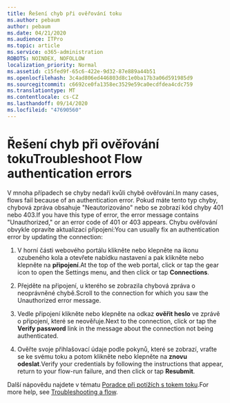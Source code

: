 ```yaml
---
title: Řešení chyb při ověřování toku
ms.author: pebaum
author: pebaum
ms.date: 04/21/2020
ms.audience: ITPro
ms.topic: article
ms.service: o365-administration
ROBOTS: NOINDEX, NOFOLLOW
localization_priority: Normal
ms.assetid: c15fed9f-65c6-422e-9d32-87e889a44b51
ms.openlocfilehash: 3c4ad806ed446803d8c1e0ba17b3a06d591985d9
ms.sourcegitcommit: c6692ce0fa1358ec3529e59ca0ecdfdea4cdc759
ms.translationtype: MT
ms.contentlocale: cs-CZ
ms.lasthandoff: 09/14/2020
ms.locfileid: "47690560"
---
```

# <a name="troubleshoot-flow-authentication-errors"></a><span data-ttu-id="27d0a-102">Řešení chyb při ověřování toku</span><span class="sxs-lookup"><span data-stu-id="27d0a-102">Troubleshoot Flow authentication errors</span></span>

<span data-ttu-id="27d0a-103">V mnoha případech se chyby nedaří kvůli chybě ověřování.</span><span class="sxs-lookup"><span data-stu-id="27d0a-103">In many cases, flows fail because of an authentication error.</span></span> <span data-ttu-id="27d0a-104">Pokud máte tento typ chyby, chybová zpráva obsahuje "Neautorizováno" nebo se zobrazí kód chyby 401 nebo 403.</span><span class="sxs-lookup"><span data-stu-id="27d0a-104">If you have this type of error, the error message contains "Unauthorized," or an error code of 401 or 403 appears.</span></span> <span data-ttu-id="27d0a-105">Chybu ověřování obvykle opravíte aktualizací připojení:</span><span class="sxs-lookup"><span data-stu-id="27d0a-105">You can usually fix an authentication error by updating the connection:</span></span>
  
1. <span data-ttu-id="27d0a-106">V horní části webového portálu klikněte nebo klepněte na ikonu ozubeného kola a otevřete nabídku nastavení a pak klikněte nebo klepněte na **připojení**.</span><span class="sxs-lookup"><span data-stu-id="27d0a-106">At the top of the web portal, click or tap the gear icon to open the Settings menu, and then click or tap **Connections**.</span></span>
    
2. <span data-ttu-id="27d0a-107">Přejděte na připojení, u kterého se zobrazila chybová zpráva o neoprávněné chybě.</span><span class="sxs-lookup"><span data-stu-id="27d0a-107">Scroll to the connection for which you saw the Unauthorized error message.</span></span>
    
3. <span data-ttu-id="27d0a-108">Vedle připojení klikněte nebo klepněte na odkaz **ověřit heslo** ve zprávě o připojení, které se neověřuje.</span><span class="sxs-lookup"><span data-stu-id="27d0a-108">Next to the connection, click or tap the **Verify password** link in the message about the connection not being authenticated.</span></span> 
    
4. <span data-ttu-id="27d0a-109">Ověřte svoje přihlašovací údaje podle pokynů, které se zobrazí, vraťte se ke svému toku a potom klikněte nebo klepněte na **znovu odeslat**.</span><span class="sxs-lookup"><span data-stu-id="27d0a-109">Verify your credentials by following the instructions that appear, return to your flow-run failure, and then click or tap **Resubmit**.</span></span>
    
<span data-ttu-id="27d0a-110">Další nápovědu najdete v tématu [Poradce při potížích s tokem toku](https://go.microsoft.com/fwlink/?linkid=872110).</span><span class="sxs-lookup"><span data-stu-id="27d0a-110">For more help, see [Troubleshooting a flow](https://go.microsoft.com/fwlink/?linkid=872110).</span></span>
  

